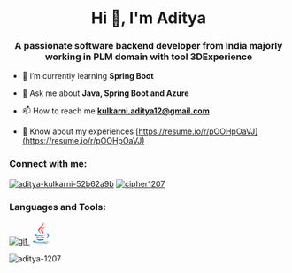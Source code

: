 <!---- 👋 Hi, I’m @Aditya-1207
- 👀 I’m interested in ...Java, Azure and problem solving
- 🌱 I’m currently learning ...Java certifications
- 💞️ I’m looking to collaborate on ...Java Springboot and cloud technologies.
- 📫 How to reach me ...--->

<h1 align="center">Hi 👋, I'm Aditya</h1>
<h3 align="center">A passionate software backend developer from India majorly working in PLM domain with tool 3DExperience</h3>

- 🌱 I’m currently learning **Spring Boot**

- 💬 Ask me about **Java, Spring Boot and Azure**

- 📫 How to reach me **kulkarni.aditya12@gmail.com**

- 📄 Know about my experiences [https://resume.io/r/pOOHpOaVJ](https://resume.io/r/pOOHpOaVJ)

<h3 align="left">Connect with me:</h3>
<p align="left">
<a href="https://linkedin.com/in/aditya-kulkarni-52b62a9b" target="blank"><img align="center" src="https://raw.githubusercontent.com/rahuldkjain/github-profile-readme-generator/master/src/images/icons/Social/linked-in-alt.svg" alt="aditya-kulkarni-52b62a9b" height="30" width="40" /></a>
<a href="https://www.leetcode.com/cipher1207" target="blank"><img align="center" src="https://raw.githubusercontent.com/rahuldkjain/github-profile-readme-generator/master/src/images/icons/Social/leet-code.svg" alt="cipher1207" height="30" width="40" /></a>
</p>

<h3 align="left">Languages and Tools:</h3>
<p align="left"> <a href="https://git-scm.com/" target="_blank" rel="noreferrer"> <img src="https://www.vectorlogo.zone/logos/git-scm/git-scm-icon.svg" alt="git" width="40" height="40"/> </a> <a href="https://www.java.com" target="_blank" rel="noreferrer"> <img src="https://raw.githubusercontent.com/devicons/devicon/master/icons/java/java-original.svg" alt="java" width="40" height="40"/> </a> </p>

<p><img align="center" src="https://github-readme-stats.vercel.app/api/top-langs?username=aditya-1207&show_icons=true&locale=en&layout=compact" alt="aditya-1207" /></p>


<!---
Aditya-1207/Aditya-1207 is a ✨ special ✨ repository because its `README.md` (this file) appears on your GitHub profile.
You can click the Preview link to take a look at your changes.
--->
